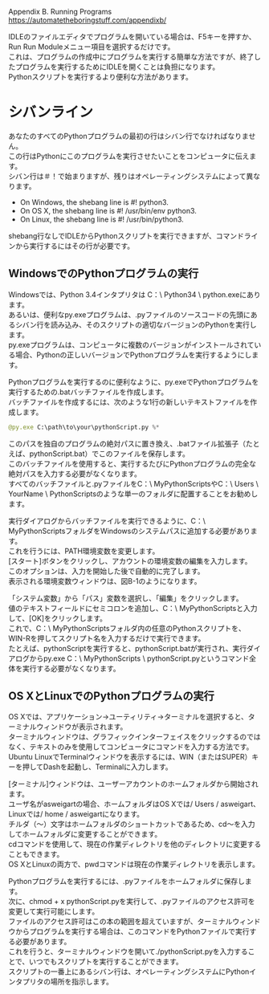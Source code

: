 Appendix B. Running Programs   
https://automatetheboringstuff.com/appendixb/

IDLEのファイルエディタでプログラムを開いている場合は、F5キーを押すか、Run Run Moduleメニュー項目を選択するだけです。   
これは、プログラムの作成中にプログラムを実行する簡単な方法ですが、終了したプログラムを実行するためにIDLEを開くことは負担になります。    
Pythonスクリプトを実行するより便利な方法があります。

# シバンライン

あなたのすべてのPythonプログラムの最初の行はシバン行でなければなりません。  
この行はPythonにこのプログラムを実行させたいことをコンピュータに伝えます。   
シバン行は＃！で始まりますが、残りはオペレーティングシステムによって異なります。

- On Windows, the shebang line is #! python3.
- On OS X, the shebang line is #! /usr/bin/env python3.
- On Linux, the shebang line is #! /usr/bin/python3.

shebang行なしでIDLEからPythonスクリプトを実行できますが、コマンドラインから実行するにはその行が必要です。

## WindowsでのPythonプログラムの実行

Windowsでは、Python 3.4インタプリタは C：\ Python34 \ python.exeにあります。   
あるいは、便利なpy.exeプログラムは、.pyファイルのソースコードの先頭にあるシバン行を読み込み、そのスクリプトの適切なバージョンのPythonを実行します。   
py.exeプログラムは、コンピュータに複数のバージョンがインストールされている場合、Pythonの正しいバージョンでPythonプログラムを実行するようにします。

Pythonプログラムを実行するのに便利なように、py.exeでPythonプログラムを実行するための.batバッチファイルを作成します。   
バッチファイルを作成するには、次のような1行の新しいテキストファイルを作成します。

```python
@py.exe C:\path\to\your\pythonScript.py %*
```

このパスを独自のプログラムの絶対パスに置き換え、.batファイル拡張子（たとえば、pythonScript.bat）でこのファイルを保存します。   
このバッチファイルを使用すると、実行するたびにPythonプログラムの完全な絶対パスを入力する必要がなくなります。   
すべてのバッチファイルと.pyファイルをC：\ MyPythonScriptsやC：\ Users \ YourName \ PythonScriptsのような単一のフォルダに配置することをお勧めします。

実行ダイアログからバッチファイルを実行できるように、C：\ MyPythonScriptsフォルダをWindowsのシステムパスに追加する必要があります。   
これを行うには、PATH環境変数を変更します。   
[スタート]ボタンをクリックし、アカウントの環境変数の編集を入力します。   
このオプションは、入力を開始した後で自動的に完了します。   
表示される環境変数ウィンドウは、図B-1のようになります。

「システム変数」から「パス」変数を選択し、「編集」をクリックします。   
値のテキストフィールドにセミコロンを追加し、C：\ MyPythonScriptsと入力して、[OK]をクリックします。   
これで、C：\ MyPythonScriptsフォルダ内の任意のPythonスクリプトを、WIN-Rを押してスクリプト名を入力するだけで実行できます。   
たとえば、pythonScriptを実行すると、pythonScript.batが実行され、実行ダイアログからpy.exe C：\ MyPythonScripts \ pythonScript.pyというコマンド全体を実行する必要がなくなります。

## OS XとLinuxでのPythonプログラムの実行

OS Xでは、アプリケーション→ユーティリティ→ターミナルを選択すると、ターミナルウィンドウが表示されます。   
ターミナルウィンドウは、グラフィックインターフェイスをクリックするのではなく、テキストのみを使用してコンピュータにコマンドを入力する方法です。   
Ubuntu LinuxでTerminalウィンドウを表示するには、WIN（またはSUPER）キーを押してDashを起動し、Terminalに入力します。

[ターミナル]ウィンドウは、ユーザーアカウントのホームフォルダから開始されます。   
ユーザ名がasweigartの場合、ホームフォルダはOS Xでは/ Users / asweigart、Linuxでは/ home / asweigartになります。   
チルダ（〜）文字はホームフォルダのショートカットであるため、cd〜を入力してホームフォルダに変更することができます。   
cdコマンドを使用して、現在の作業ディレクトリを他のディレクトリに変更することもできます。   
OS XとLinuxの両方で、pwdコマンドは現在の作業ディレクトリを表示します。

Pythonプログラムを実行するには、.pyファイルをホームフォルダに保存します。   
次に、chmod + x pythonScript.pyを実行して、.pyファイルのアクセス許可を変更して実行可能にします。   
ファイルのアクセス許可はこの本の範囲を超えていますが、ターミナルウィンドウからプログラムを実行する場合は、このコマンドをPythonファイルで実行する必要があります。   
これを行うと、ターミナルウィンドウを開いて./pythonScript.pyを入力することで、いつでもスクリプトを実行することができます。   
スクリプトの一番上にあるシバン行は、オペレーティングシステムにPythonインタプリタの場所を指示します。
